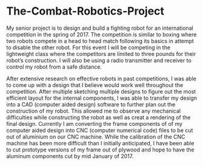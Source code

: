 # The-Combat-Robotics-Project

My senior project is to design and build a fighting robot for an international competition in the spring of 2017. The competition is similar to boxing where two robots compete in a head to head match following its basics in attempt to disable the other robot. For this event I will be competing in the lightweight class where the competitors are limited to three pounds for their robot’s construction. I will also be using a radio transmitter and receiver to control my robot from a safe distance.

After extensive research on effective robots in past competitions, I was able to come up with a design that I believe would work well throughout the competition. After multiple sketching multiple designs to figure out the most efficient layout for the internal components, I was able to transfer my design into a CAD (computer aided design) software to further plan out the construction of my robot. This allowed me to observe any mechanical difficulties while constructing the robot as well as creat a rendering of the final design.  Currently I am converting the frame components of of my computer aided design into CNC (computer numerical code) files to be cut out of aluminium on our CNC machine. While the calibration of the CNC machine has been more difficult than I initially anticipated, I have been able to cut prototype versions of my frame out of plywood and hope to have the aluminum components cut by mid January of 2017.
